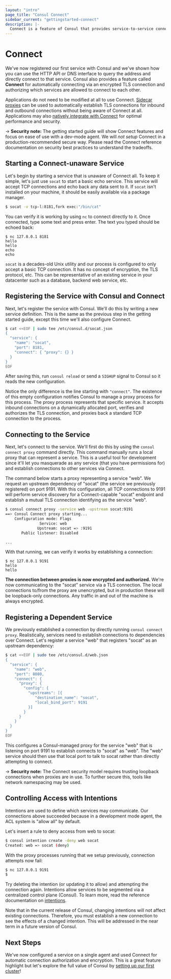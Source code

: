```yaml
---
layout: "intro"
page_title: "Consul Connect"
sidebar_current: "gettingstarted-connect"
description: |-
  Connect is a feature of Consul that provides service-to-service connection authorization and encryption using mutual TLS. This ensures that all service communication in your datacenter is encrypted and that the rules of what services can communicate is centrally managed with Consul.
---
```


# Connect

We've now registered our first service with Consul and we've shown how you
can use the HTTP API or DNS interface to query the address and directly connect
to that service. Consul also provides a feature called **Connect** for
automatically connecting via an encrypted TLS connection and authorizing
which services are allowed to connect to each other.

Applications do not need to be modified at all to use Connect.
[Sidecar proxies](/docs/connect/proxies.html) can be used
to automatically establish TLS connections for inbound and outbound connections
without being aware of Connect at all. Applications may also
[natively integrate with Connect](/docs/connect/native.html)
for optimal performance and security.

-> **Security note:** The getting started guide will show Connect features
and focus on ease of use with a dev-mode agent. We will _not setup_ Connect in a
production-recommended secure way. Please read the Connect reference
documentation on security best practices to understand the tradeoffs.

## Starting a Connect-unaware Service

Let's begin by starting a service that is unaware of Connect all. To
keep it simple, let's just use `socat` to start a basic echo service. This
service will accept TCP connections and echo back any data sent to it. If
`socat` isn't installed on your machine, it should be easily available via
a package manager.

```sh
$ socat -v tcp-l:8181,fork exec:"/bin/cat"
```

You can verify it is working by using `nc` to connect directly to it. Once
connected, type some text and press enter. The text you typed should be
echoed back:

```
$ nc 127.0.0.1 8181
hello
hello
echo
echo
```

`socat` is a decades-old Unix utility and our process is configured to
only accept a basic TCP connection. It has no concept of encryption, the
TLS protocol, etc. This can be representative of an existing service in
your datacenter such as a database, backend web service, etc.

## Registering the Service with Consul and Connect

Next, let's register the service with Consul. We'll do this by writing
a new service definition. This is the same as the previous step in the
getting started guide, except this time we'll also configure Connect.

```sh
$ cat <<EOF | sudo tee /etc/consul.d/socat.json
{
  "service": {
    "name": "socat",
    "port": 8181,
    "connect": { "proxy": {} }
  }
}
EOF
```

After saving this, run `consul reload` or send a `SIGHUP` signal to Consul
so it reads the new configuration.

Notice the only difference is the line starting with `"connect"`. The
existence of this empty configuration notifies Consul to manage a
proxy process for this process.
The proxy process represents that specific service. It accepts inbound
connections on a dynamically allocated port, verifies and authorizes the TLS
connection, and proxies back a standard TCP connection to the process.

## Connecting to the Service

Next, let's connect to the service. We'll first do this by using the
`consul connect proxy` command directly. This command manually runs a local
proxy that can represent a service. This is a useful tool for development
since it'll let you masquerade as any service (that you have permissions for)
and establish connections to other services via Connect.

The command below starts a proxy representing a service "web". We request
an upstream dependency of "socat" (the service we previously registered)
on port 9191. With this configuration, all TCP connections to 9191 will
perform service discovery for a Connect-capable "socat" endpoint and establish
a mutual TLS connection identifying as the service "web".

```sh
$ consul connect proxy -service web -upstream socat:9191
==> Consul Connect proxy starting...
    Configuration mode: Flags
               Service: web
              Upstream: socat => :9191
       Public listener: Disabled

...
```

With that running, we can verify it works by establishing a connection:

```
$ nc 127.0.0.1 9191
hello
hello
```

**The connection between proxies is now encrypted and authorized.**
We're now communicating to the "socat" service via a TLS connection.
The local connections to/from the proxy are unencrypted, but in production
these will be loopback-only connections. Any traffic in and out of the
machine is always encrypted.

## Registering a Dependent Service

We previously established a connection by directly running
`consul connect proxy`. Realistically, services need to establish connections
to dependencies over Connect. Let's register a service "web" that registers
"socat" as an upstream dependency:

```sh
$ cat <<EOF | sudo tee /etc/consul.d/web.json
{
  "service": {
    "name": "web",
    "port": 8080,
    "connect": {
      "proxy": {
        "config": {
          "upstreams": [{
             "destination_name": "socat",
             "local_bind_port": 9191
          }]
        }
      }
    }
  }
}
EOF
```

This configures a Consul-managed proxy for the service "web" that
is listening on port 9191 to establish connects to "socat" as "web". The
"web" service should then use that local port to talk to socat rather than
directly attempting to connect.

-> **Security note:** The Connect security model requires trusting
loopback connections when proxies are in use. To further secure this,
tools like network namespacing may be used.

## Controlling Access with Intentions

Intentions are used to define which services may communicate. Our connections
above succeeded because in a development mode agent, the ACL system is "allow
all" by default.

Let's insert a rule to deny access from web to socat:

```sh
$ consul intention create -deny web socat
Created: web => socat (deny)
```

With the proxy processes running that we setup previously, connection
attempts now fail:

```sh
$ nc 127.0.0.1 9191
$
```

Try deleting the intention (or updating it to allow) and attempting the
connection again. Intentions allow services to be segmented via a centralized
control plane (Consul). To learn more, read the reference documentation on
[intentions](/docs/connect/intentions.html).

Note that in the current release of Consul, changing intentions will not
affect existing connections. Therefore, you must establish a new connection
to see the effects of a changed intention. This will be addressed in the near
term in a future version of Consul.

## Next Steps

We've now configured a service on a single agent and used Connect for
automatic connection authorization and encryption. This is a great feature
highlight but let's explore the full value of Consul by [setting up our
first cluster](/intro/getting-started/join.html)!
